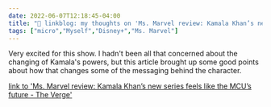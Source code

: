 ```yaml
---
date: 2022-06-07T12:18:45-04:00
title: "🔗 linkblog: my thoughts on 'Ms. Marvel review: Kamala Khan’s new series feels like the MCU’s future - The Verge'"
tags: ["micro","Myself","Disney+","Ms. Marvel"]
---
```

Very excited for this show. I hadn't been all that concerned about the changing of Kamala's powers, but this article brought up some good points about how that changes some of the messaging behind the character.
 

[link to 'Ms. Marvel review: Kamala Khan’s new series feels like the MCU’s future - The Verge'](https://www.theverge.com/23141670/ms-marvel-review)
